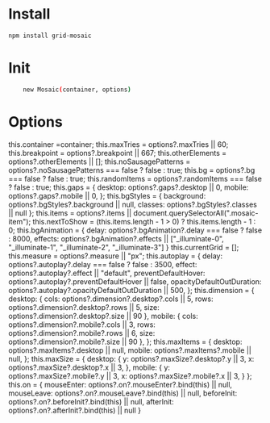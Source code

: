 # Install

```bash
npm install grid-mosaic
```

# Init

```bash
    new Mosaic(container, options)
```


# Options

this.container =container;
        this.maxTries = options?.maxTries || 60;
        this.breakpoint = options?.breakpoint || 667;
        this.otherElements = options?.otherElements || [];
        this.noSausagePatterns = options?.noSausagePatterns === false ? false : true;
        this.bg = options?.bg === false ? false : true;
        this.randomItems = options?.randomItems === false ? false : true;
        this.gaps = {
            desktop: options?.gaps?.desktop || 0,
            mobile: options?.gaps?.mobile || 0,
        };
        this.bgStyles = {
            background: options?.bgStyles?.background || null,
            classes: options?.bgStyles?.classes || null
        };
        this.items = options?.items || document.querySelectorAll(".mosaic-item");
        this.nextToShow = (this.items.length - 1 > 0) ? this.items.length - 1 : 0;
        this.bgAnimation = {
            delay: options?.bgAnimation?.delay === false ? false : 8000,
            effects: options?.bgAnimation?.effects || ["_illuminate-0", "_illuminate-1", "_illuminate-2", "_illuminate-3"]
        }
        this.currentGrid = [];
        this.measure = options?.measure || "px";
        this.autoplay = {
            delay: options?.autoplay?.delay === false ? false : 3500,
            effect: options?.autoplay?.effect || "default",
            preventDefaultHover: options?.autoplay?.preventDefaultHover || false,
            opacityDefaultOutDuration: options?.autoplay?.opacityDefaultOutDuration || 500,
        };
        this.dimension = {
            desktop: {
                cols: options?.dimension?.desktop?.cols || 5,
                rows: options?.dimension?.desktop?.rows || 5,
                size: options?.dimension?.desktop?.size || 90
            },
            mobile: {
                cols: options?.dimension?.mobile?.cols || 3,
                rows: options?.dimension?.mobile?.rows || 6,
                size: options?.dimension?.mobile?.size || 90
            },
        };
        this.maxItems = {
            desktop: options?.maxItems?.desktop || null,
            mobile: options?.maxItems?.mobile || null,
        };
        this.maxSize = {
            desktop: {
                y: options?.maxSize?.desktop?.y || 3,
                x: options?.maxSize?.desktop?.x || 3,
            },
            mobile: {
                y: options?.maxSize?.mobile?.y || 3,
                x: options?.maxSize?.mobile?.x || 3,
            }
        };
        this.on = {
            mouseEnter: options?.on?.mouseEnter?.bind(this) || null,
            mouseLeave: options?.on?.mouseLeave?.bind(this) || null,
            beforeInit: options?.on?.beforeInit?.bind(this) || null,
            afterInit: options?.on?.afterInit?.bind(this) || null
        }